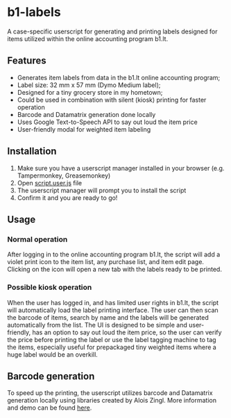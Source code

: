# b1-labels
A case-specific userscript for generating and printing labels designed for items utilized within the online accounting program b1.lt. 

## Features
- Generates item labels from data in the b1.lt online accounting program;
- Label size: 32 mm x 57 mm (Dymo Medium label);
- Designed for a tiny grocery store in my hometown;
- Could be used in combination with silent (kiosk) printing for faster operation
- Barcode and Datamatrix generation done locally
- Uses Google Text-to-Speech API to say out loud the item price
- User-friendly modal for weighted item labeling


## Installation
1. Make sure you have a userscript manager installed in your browser (e.g. Tampermonkey, Greasemonkey)
2. Open [script.user.js](https://raw.githubusercontent.com/martynas2200/b1-labels/main/dist/script.user.js) file
4. The userscript manager will prompt you to install the script
5. Confirm it and you are ready to go!

## Usage
### Normal operation
After logging in to the online accounting program b1.lt, the script will add a violet print icon to the item list, any purchase list, and item edit page. Clicking on the icon will open a new tab with the labels ready to be printed.
### Possible kiosk operation
When the user has logged in, and has limited user rights in b1.lt, the script will automatically load the label printing interface. The user can then scan the barcode of items, search by name and the labels will be generated automatically from the list.
The UI is designed to be simple and user-friendly, has an option to say out loud the item price, so the user can verify the price before printing the label or use the label tagging machine to tag the items, especially useful for prepackaged tiny weighted items where a huge label would be an overkill.

## Barcode generation
To speed up the printing, the userscript utilizes barcode and Datamatrix generation locally using libraries created by Alois Zingl. More information and demo can be found [here](https://zingl.github.io/).